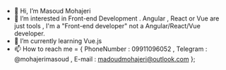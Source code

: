 - 👋 Hi, I’m Masoud Mohajeri
- 👀 I’m interested in Front-end Development . Angular , React or Vue are just tools , I'm a "Front-end developer" not a Angular/React/Vue developer.
- 🌱 I’m currently learning Vue.js
- 📫 How to reach me = { 
      PhoneNumber : 09911096052 , 
      Telegram : @mohajerimasoud , 
      E-mail : madoudmohajeri@outlook.com 
      };

